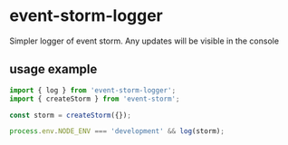 # event-storm-logger
Simpler logger of event storm. Any updates will be visible in the console

## usage example

```js
import { log } from 'event-storm-logger';
import { createStorm } from 'event-storm';

const storm = createStorm({});

process.env.NODE_ENV === 'development' && log(storm);
```
